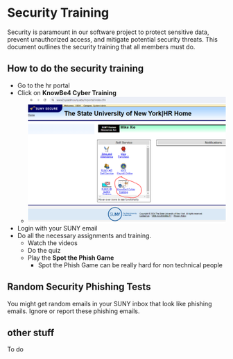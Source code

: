 # Security Training

Security is paramount in our software project to protect sensitive data, prevent unauthorized access, and mitigate potential security threats. This document outlines the security training that all members must do.

## How to do the security training

- Go to the hr portal
- Click on **KnowBe4 Cyber Training**
  - ![](./SecurityTrainingImage1.PNG)
- Login with your SUNY email
- Do all the necessary assignments and training.
  - Watch the videos
  - Do the quiz
  - Play the **Spot the Phish Game**
    - Spot the Phish Game can be really hard for non technical people

## Random Security Phishing Tests

You might get random emails in your SUNY inbox that look like phishing emails.
Ignore or report these phishing emails.

## other stuff

To do
